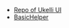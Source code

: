 - [Repo of Ukelli UI](https://github.com/ukelli/ukelli-ui)
- [BasicHelper](https://github.com/SANGET/basic-helper-js.git)